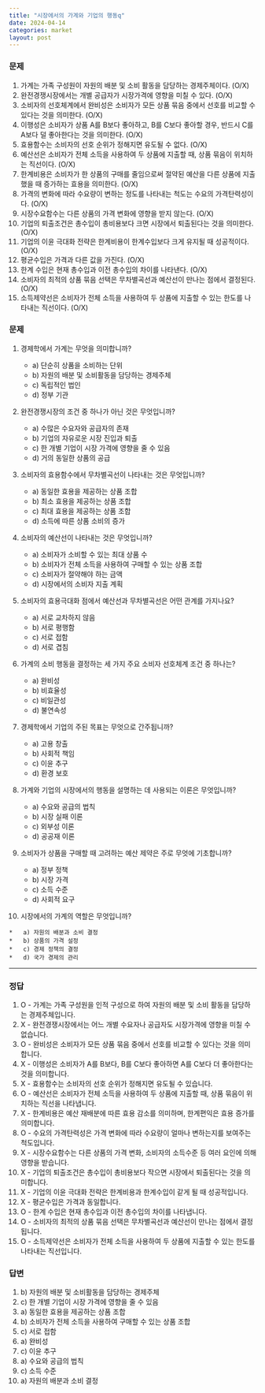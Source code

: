 ```yaml
---
title: "시장에서의 가계와 기업의 행동q"
date: 2024-04-14
categories: market
layout: post
---
```

### 문제

1.  가계는 가족 구성원이 자원의 배분 및 소비 활동을 담당하는 경제주체이다. (O/X)
2.  완전경쟁시장에서는 개별 공급자가 시장가격에 영향을 미칠 수 있다. (O/X)
3.  소비자의 선호체계에서 완비성은 소비자가 모든 상품 묶음 중에서 선호를 비교할 수 있다는 것을 의미한다. (O/X)
4.  이행성은 소비자가 상품 A를 B보다 좋아하고, B를 C보다 좋아할 경우, 반드시 C를 A보다 덜 좋아한다는 것을 의미한다. (O/X)
5.  효용함수는 소비자의 선호 순위가 정해지면 유도될 수 없다. (O/X)
6.  예산선은 소비자가 전체 소득을 사용하여 두 상품에 지출할 때, 상품 묶음이 위치하는 직선이다. (O/X)
7.  한계비용은 소비자가 한 상품의 구매를 줄임으로써 절약된 예산을 다른 상품에 지출했을 때 증가하는 효용을 의미한다. (O/X)
8.  가격의 변화에 따라 수요량이 변하는 정도를 나타내는 척도는 수요의 가격탄력성이다. (O/X)
9.  시장수요함수는 다른 상품의 가격 변화에 영향을 받지 않는다. (O/X)
10.  기업의 퇴출조건은 총수입이 총비용보다 크면 시장에서 퇴출된다는 것을 의미한다. (O/X)
11.  기업의 이윤 극대화 전략은 한계비용이 한계수입보다 크게 유지될 때 성공적이다. (O/X)
12.  평균수입은 가격과 다른 값을 가진다. (O/X)
13.  한계 수입은 현재 총수입과 이전 총수입의 차이를 나타낸다. (O/X)
14.  소비자의 최적의 상품 묶음 선택은 무차별곡선과 예산선이 만나는 점에서 결정된다. (O/X)
15.  소득제약선은 소비자가 전체 소득을 사용하여 두 상품에 지출할 수 있는 한도를 나타내는 직선이다. (O/X)

### 문제

1.  경제학에서 가계는 무엇을 의미합니까?
    
    *   a) 단순히 상품을 소비하는 단위
    *   b) 자원의 배분 및 소비활동을 담당하는 경제주체
    *   c) 독립적인 법인
    *   d) 정부 기관
2.  완전경쟁시장의 조건 중 하나가 아닌 것은 무엇입니까?
    
    *   a) 수많은 수요자와 공급자의 존재
    *   b) 기업의 자유로운 시장 진입과 퇴출
    *   c) 한 개별 기업이 시장 가격에 영향을 줄 수 있음
    *   d) 거의 동일한 상품의 공급
3.  소비자의 효용함수에서 무차별곡선이 나타내는 것은 무엇입니까?
    
    *   a) 동일한 효용을 제공하는 상품 조합
    *   b) 최소 효용을 제공하는 상품 조합
    *   c) 최대 효용을 제공하는 상품 조합
    *   d) 소득에 따른 상품 소비의 증가
4.  소비자의 예산선이 나타내는 것은 무엇입니까?
    
    *   a) 소비자가 소비할 수 있는 최대 상품 수
    *   b) 소비자가 전체 소득을 사용하여 구매할 수 있는 상품 조합
    *   c) 소비자가 절약해야 하는 금액
    *   d) 시장에서의 소비자 지출 계획
5.  소비자의 효용극대화 점에서 예산선과 무차별곡선은 어떤 관계를 가지나요?
    
    *   a) 서로 교차하지 않음
    *   b) 서로 평행함
    *   c) 서로 접함
    *   d) 서로 겹침
6.  가계의 소비 행동을 결정하는 세 가지 주요 소비자 선호체계 조건 중 하나는?
    
    *   a) 완비성
    *   b) 비효율성
    *   c) 비일관성
    *   d) 불연속성
7.  경제학에서 기업의 주된 목표는 무엇으로 간주됩니까?
    
    *   a) 고용 창출
    *   b) 사회적 책임
    *   c) 이윤 추구
    *   d) 환경 보호
8.  가계와 기업의 시장에서의 행동을 설명하는 데 사용되는 이론은 무엇입니까?
    
    *   a) 수요와 공급의 법칙
    *   b) 시장 실패 이론
    *   c) 외부성 이론
    *   d) 공공재 이론
9.  소비자가 상품을 구매할 때 고려하는 예산 제약은 주로 무엇에 기초합니까?
    
    *   a) 정부 정책
    *   b) 시장 가격
    *   c) 소득 수준
    *   d) 사회적 요구
10.  시장에서의 가계의 역할은 무엇입니까?
    
    *   a) 자원의 배분과 소비 결정
    *   b) 상품의 가격 설정
    *   c) 경제 정책의 결정
    *   d) 국가 경제의 관리


<hr>

### 정답

1.  O - 가계는 가족 구성원을 인적 구성으로 하여 자원의 배분 및 소비 활동을 담당하는 경제주체입니다.
2.  X - 완전경쟁시장에서는 어느 개별 수요자나 공급자도 시장가격에 영향을 미칠 수 없습니다.
3.  O - 완비성은 소비자가 모든 상품 묶음 중에서 선호를 비교할 수 있다는 것을 의미합니다.
4.  X - 이행성은 소비자가 A를 B보다, B를 C보다 좋아하면 A를 C보다 더 좋아한다는 것을 의미합니다.
5.  X - 효용함수는 소비자의 선호 순위가 정해지면 유도될 수 있습니다.
6.  O - 예산선은 소비자가 전체 소득을 사용하여 두 상품에 지출할 때, 상품 묶음이 위치하는 직선을 나타냅니다.
7.  X - 한계비용은 예산 재배분에 따른 효용 감소를 의미하며, 한계편익은 효용 증가를 의미합니다.
8.  O - 수요의 가격탄력성은 가격 변화에 따라 수요량이 얼마나 변하는지를 보여주는 척도입니다.
9.  X - 시장수요함수는 다른 상품의 가격 변화, 소비자의 소득수준 등 여러 요인에 의해 영향을 받습니다.
10.  X - 기업의 퇴출조건은 총수입이 총비용보다 작으면 시장에서 퇴출된다는 것을 의미합니다.
11.  X - 기업의 이윤 극대화 전략은 한계비용과 한계수입이 같게 될 때 성공적입니다.
12.  X - 평균수입은 가격과 동일합니다.
13.  O - 한계 수입은 현재 총수입과 이전 총수입의 차이를 나타냅니다.
14.  O - 소비자의 최적의 상품 묶음 선택은 무차별곡선과 예산선이 만나는 점에서 결정됩니다.
15.  O - 소득제약선은 소비자가 전체 소득을 사용하여 두 상품에 지출할 수 있는 한도를 나타내는 직선입니다.

### 답변

1.  b) 자원의 배분 및 소비활동을 담당하는 경제주체
2.  c) 한 개별 기업이 시장 가격에 영향을 줄 수 있음
3.  a) 동일한 효용을 제공하는 상품 조합
4.  b) 소비자가 전체 소득을 사용하여 구매할 수 있는 상품 조합
5.  c) 서로 접함
6.  a) 완비성
7.  c) 이윤 추구
8.  a) 수요와 공급의 법칙
9.  c) 소득 수준
10.  a) 자원의 배분과 소비 결정